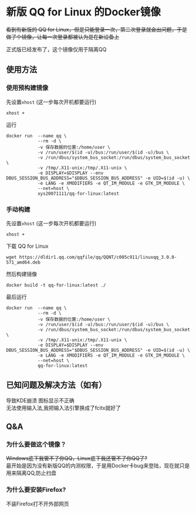 # 新版 QQ for Linux 的Docker镜像

<del>
看到有新版的 QQ for Linux，但是只能登录一次，第二次登录就会出问题，于是做了个镜像，让每一次登录都被认为是在新设备上   
</del>  

正式版已经发布了，这个镜像仅用于隔离QQ  
## 使用方法

### 使用预构建镜像
先设置`xhost` (这一步每次开机都要运行)
```
xhost +
```
运行
```
docker run  --name qq \
            --rm -d \
            -v 保存数据的位置:/home/user \
            -v /run/user/$(id -u)/bus:/run/user/$(id -u)/bus \
            -v /run/dbus/system_bus_socket:/run/dbus/system_bus_socket \
            -v /tmp/.X11-unix:/tmp/.X11-unix \
            -e DISPLAY=$DISPLAY --env DBUS_SESSION_BUS_ADDRESS="$DBUS_SESSION_BUS_ADDRESS" -e UID=$(id -u) \
            -e LANG -e XMODIFIERS -e QT_IM_MODULE -e GTK_IM_MODULE \
            --net=host \
            xys20071111/qq-for-linux:latest
```
### 手动构建
先设置`xhost` (这一步每次开机都要运行)
```
xhost +
```
下载 QQ for Linux
```
wget https://dldir1.qq.com/qqfile/qq/QQNT/c005c911/linuxqq_3.0.0-571_amd64.deb
```
然后构建镜像
```
docker build -t qq-for-linux:latest ./
```
最后运行
```
docker run  --name qq \
            --rm -d \
            -v 保存数据的位置:/home/user \
            -v /run/user/$(id -u)/bus:/run/user/$(id -u)/bus \
            -v /run/dbus/system_bus_socket:/run/dbus/system_bus_socket \
            -v /tmp/.X11-unix:/tmp/.X11-unix \
            -e DISPLAY=$DISPLAY --env DBUS_SESSION_BUS_ADDRESS="$DBUS_SESSION_BUS_ADDRESS" -e UID=$(id -u) \
            -e LANG -e XMODIFIERS -e QT_IM_MODULE -e GTK_IM_MODULE \
            --net=host \
            qq-for-linux:latest
```

## 已知问题及解决方法（如有）
导致KDE崩溃
图标显示不正确   
无法使用输入法,我把输入法引擎换成了fcitx就好了

## Q&A

### 为什么要做这个镜像？
<del>Windows底下我管不了你QQ，Linux底下我还管不了你QQ了?</del>  
最开始是因为没有新版QQ的内测权限，于是用Docker卡bug来登陆，现在就只是用来隔离QQ,防止扫盘  

### 为什么要安装Firefox?
不装Firefox打不开外部网页

